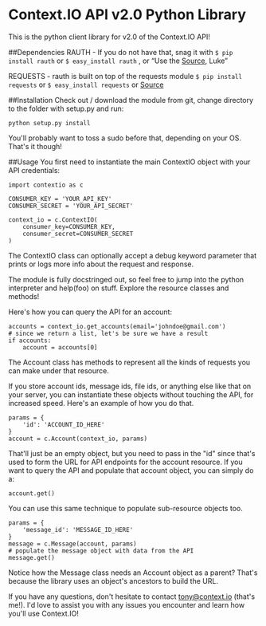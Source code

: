 Context.IO API v2.0 Python Library
==================================

This is the python client library for v2.0 of the Context.IO API!

##Dependencies
RAUTH - If you do not have that, snag it with
```$ pip install rauth```
or 
```$ easy_install rauth```
, or “Use the [Source](https://github.com/litl/rauth), Luke”

REQUESTS - rauth is built on top of the requests module
```$ pip install requests```
or
```$ easy_install requests```
or [Source](https://github.com/kennethreitz/requests)

##Installation
Check out / download the module from git, change directory to the folder with setup.py and run:

    python setup.py install

You'll probably want to toss a sudo before that, depending on your OS. That's it though!

##Usage
You first need to instantiate the main ContextIO object with your API credentials:

	import contextio as c
    
	CONSUMER_KEY = 'YOUR_API_KEY'
	CONSUMER_SECRET = 'YOUR_API_SECRET'
    
	context_io = c.ContextIO(
		consumer_key=CONSUMER_KEY, 
		consumer_secret=CONSUMER_SECRET
	)

The ContextIO class can optionally accept a debug keyword parameter that prints or logs more info about the request and response.

The module is fully docstringed out, so feel free to jump into the python interpreter and help(foo) on stuff. Explore the resource classes and methods!

Here's how you can query the API for an account:

    accounts = context_io.get_accounts(email='johndoe@gmail.com')
    # since we return a list, let's be sure we have a result
    if accounts:
        account = accounts[0]

The Account class has methods to represent all the kinds of requests you can make under that resource.

If you store account ids, message ids, file ids, or anything else like that on your server, you can instantiate these objects without touching the API, for increased speed. Here's an example of how you do that.

	params = {
		'id': 'ACCOUNT_ID_HERE'
	}
	account = c.Account(context_io, params)

That'll just be an empty object, but you need to pass in the "id" since that's used to form the URL for API endpoints for the account resource. If you want to query the API and populate that account object, you can simply do a:

	account.get()

You can use this same technique to populate sub-resource objects too.

	params = {
		'message_id': 'MESSAGE_ID_HERE'
	}
	message = c.Message(account, params)
	# populate the message object with data from the API
	message.get()

Notice how the Message class needs an Account object as a parent? That's because the library uses an object's ancestors to build the URL.

If you have any questions, don't hesitate to contact tony@context.io (that's me!). I'd love to assist you with any issues you encounter and learn how you'll use Context.IO!
